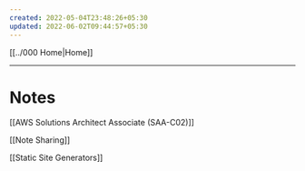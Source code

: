 ```yaml
---
created: 2022-05-04T23:48:26+05:30
updated: 2022-06-02T09:44:57+05:30
---
```

[[../000 Home|Home]]

---
# Notes
[[AWS Solutions Architect Associate (SAA-C02)]]

[[Note Sharing]]

[[Static Site Generators]]
